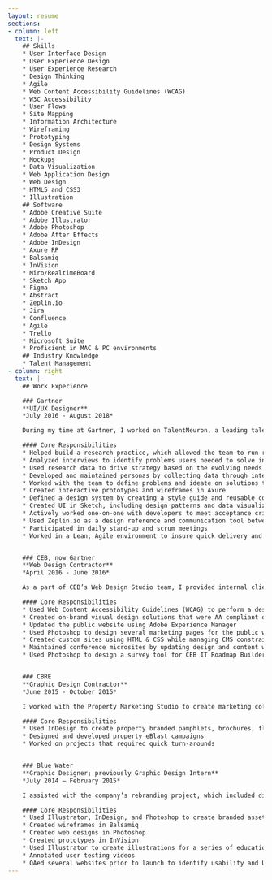 ```yaml
---
layout: resume
sections:
- column: left
  text: |-
    ## Skills
    * User Interface Design
    * User Experience Design
    * User Experience Research
    * Design Thinking
    * Agile
    * Web Content Accessibility Guidelines (WCAG)
    * W3C Accessibility
    * User Flows
    * Site Mapping
    * Information Architecture
    * Wireframing
    * Prototyping
    * Design Systems
    * Product Design
    * Mockups
    * Data Visualization
    * Web Application Design
    * Web Design
    * HTML5 and CSS3
    * Illustration
    ## Software
    * Adobe Creative Suite
    * Adobe Illustrator
    * Adobe Photoshop
    * Adobe After Effects
    * Adobe InDesign
    * Axure RP
    * Balsamiq
    * InVision
    * Miro/RealtimeBoard
    * Sketch App
    * Figma
    * Abstract
    * Zeplin.io
    * Jira
    * Confluence
    * Agile
    * Trello
    * Microsoft Suite
    * Proficient in MAC & PC environments
    ## Industry Knowledge
    * Talent Management
- column: right
  text: |-
    ## Work Experience

    ### Gartner
    **UI/UX Designer**
    *July 2016 - August 2018*

    During my time at Gartner, I worked on TalentNeuron, a leading talent analytics web application used by recruiters, talent analysts, and other HR professionals. As a UI/UX Designer on the team, I was an active part in all aspects of the Design Thinking process.

    #### Core Responsibilities
    * Helped build a research practice, which allowed the team to run regular interview and testing cycles with users
    * Analyzed interviews to identify problems users needed to solve in their work and what problems they encountered while using TalentNeuron
    * Used research data to drive strategy based on the evolving needs of our users
    * Developed and maintained personas by collecting data through interviewing users and key stakeholders
    * Worked with the team to define problems and ideate on solutions through Design Thinking workshops
    * Created interactive prototypes and wireframes in Axure
    * Defined a design system by creating a style guide and reusable components in Sketch
    * Created UI in Sketch, including design patterns and data visualizations
    * Actively worked one-on-one with developers to meet acceptance criteria defined by product
    * Used Zeplin.io as a design reference and communication tool between the development and design teams
    * Participated in daily stand-up and scrum meetings
    * Worked in a Lean, Agile environment to insure quick delivery and responsiveness to our users‘ needs


    ### CEB, now Gartner
    **Web Design Contractor**
    *April 2016 - June 2016*

    As a part of CEB’s Web Design Studio team, I provided internal clients with web-based assets and designs to help support their business’ particular needs.

    #### Core Responsibilities
    * Used Web Content Accessibility Guidelines (WCAG) to perform a design audit of CEB’s public and member sites
    * Created on-brand visual design solutions that were AA compliant or better according to WCAG
    * Updated the public website using Adobe Experience Manager
    * Used Photoshop to design several marketing pages for the public website
    * Created custom sites using HTML & CSS while managing CMS constraints
    * Maintained conference microsites by updating design and content when needed
    * Used Photoshop to design a survey tool for CEB IT Roadmap Builder


    ### CBRE
    **Graphic Design Contractor**
    *June 2015 - October 2015*

    I worked with the Property Marketing Studio to create marketing collateral for internal teams across the southeastern area. During my time on the team, I helped the studio grow from a pilot program that served one region to an official program with several teams that provided support for multiple regions across the United States.

    #### Core Responsibilities
    * Used InDesign to create property branded pamphlets, brochures, flyers, and offering memorandums
    * Designed and developed property eBlast campaigns
    * Worked on projects that required quick turn-arounds


    ### Blue Water
    **Graphic Designer; previously Graphic Design Intern**
    *July 2014 – February 2015*

    I assisted with the company’s rebranding project, which included digital and print collateral products. I also designed websites, while providing UX and QA support within our team.

    #### Core Responsibilities
    * Used Illustrator, InDesign, and Photoshop to create branded assets
    * Created wireframes in Balsamiq
    * Created web designs in Photoshop
    * Created prototypes in InVision
    * Used Illustrator to create illustrations for a series of educational videos
    * Annotated user testing videos
    * QAed several websites prior to launch to identify usability and UI bugs
---
```


